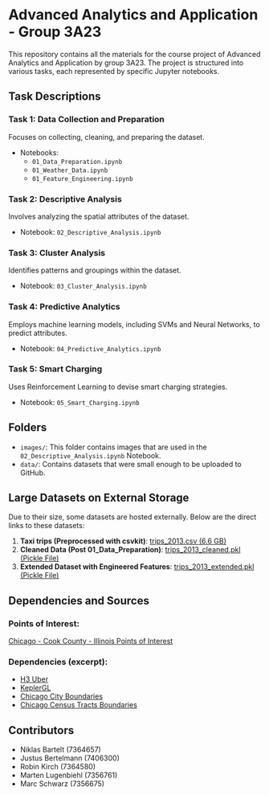 # Advanced Analytics and Application - Group 3A23

This repository contains all the materials for the course project of Advanced Analytics and Application by group 3A23. The project is structured into various tasks, each represented by specific Jupyter notebooks.

## Task Descriptions

### Task 1: Data Collection and Preparation
Focuses on collecting, cleaning, and preparing the dataset.
- Notebooks:
  - `01_Data_Preparation.ipynb`
  - `01_Weather_Data.ipynb`
  - `01_Feature_Engineering.ipynb`

### Task 2: Descriptive Analysis
Involves analyzing the spatial attributes of the dataset.
- Notebook: `02_Descriptive_Analysis.ipynb`

### Task 3: Cluster Analysis
Identifies patterns and groupings within the dataset.
- Notebook: `03_Cluster_Analysis.ipynb`

### Task 4: Predictive Analytics
Employs machine learning models, including SVMs and Neural Networks, to predict attributes.
- Notebook: `04_Predictive_Analytics.ipynb`

### Task 5: Smart Charging
Uses Reinforcement Learning to devise smart charging strategies.
- Notebook: `05_Smart_Charging.ipynb`

## Folders

- `images/`: This folder contains images that are used in the `02_Descriptive_Analysis.ipynb` Notebook.
- `data/`: Contains datasets that were small enough to be uploaded to GitHub.

## Large Datasets on External Storage

Due to their size, some datasets are hosted externally. Below are the direct links to these datasets:

1. **Taxi trips (Preprocessed with csvkit)**: [trips_2013.csv (6.6 GB)](https://uni-koeln.sciebo.de/s/oLHNxKNQonYZ0ni)
2. **Cleaned Data (Post 01_Data_Preparation)**: [trips_2013_cleaned.pkl (Pickle File)](https://drive.google.com/file/d/1-JKoPDeOQlPEEdPcv1KjuLVnOWvAa8b6/view?usp=drive_link)
3. **Extended Dataset with Engineered Features**: [trips_2013_extended.pkl (Pickle File)](https://drive.google.com/file/d/1ErAVEImiATQ3rbXSj5wrbPjT0ouyKseg/view?usp=drive_link)

## Dependencies and Sources

### Points of Interest:

[Chicago - Cook County - Illinois Points of Interest](https://mygeodata.cloud/data/download/osm/points-of-interest/united-states-of-america--illinois/cook-county/chicago)

### Dependencies (excerpt):

- [H3 Uber](https://h3geo.org/)
- [KeplerGL](https://kepler.gl/)
- [Chicago City Boundaries](https://data.cityofchicago.org/Facilities-Geographic-Boundaries/Boundaries-City/ewy2-6yfk)
- [Chicago Census Tracts Boundaries](https://data.cityofchicago.org/Facilities-Geographic-Boundaries/Boundaries-Census-Tracts-2010/5jrd-6zik)

## Contributors
- Niklas Bartelt (7364657)
- Justus Bertelmann (7406300)
- Robin Kirch (7364580)
- Marten Lugenbiehl (7356761)
- Marc Schwarz (7356675)
